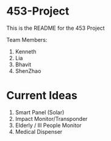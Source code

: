 # 453-Project

This is the README for the 453 Project

Team Members:
1. Kenneth
2. Lia 
3. Bhavit
4. ShenZhao

# Current Ideas
1. Smart Panel (Solar)
2. Impact Monitor/Transponder
3. Elderly / Ill People Monitor
4. Medical Dispenser
